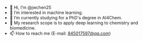 - 👋 Hi, I’m @jwchen25
- 👀 I’m interested in machine learning.
- 🌱 I’m currently studying for a PhD's degree in AI4Chem.
- 💞️ My research scope is to apply deep learning to chemistry and biomedicine.
- 📫 How to reach me (E-mail: 845017597@qq.com)

<!---
jwchen25/jwchen25 is a ✨ special ✨ repository because its `README.md` (this file) appears on your GitHub profile.
You can click the Preview link to take a look at your changes.
--->
